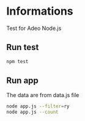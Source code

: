 # Informations
Test for Adeo Node.js

## Run test
```bash
npm test
```

## Run app
The data are from data.js file
```bash
node app.js --filter=ry
node app.js --count
```